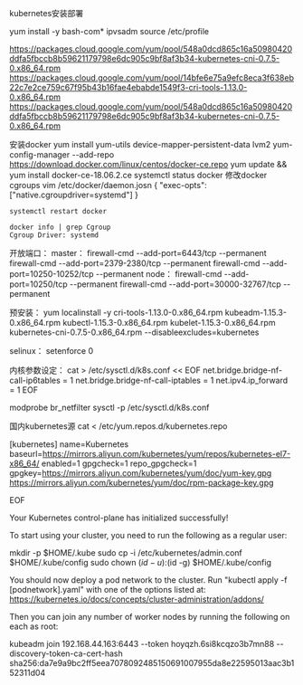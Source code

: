 kubernetes安装部署

yum install -y bash-com* ipvsadm
source /etc/profile

https://packages.cloud.google.com/yum/pool/548a0dcd865c16a50980420ddfa5fbccb8b59621179798e6dc905c9bf8af3b34-kubernetes-cni-0.7.5-0.x86_64.rpm
https://packages.cloud.google.com/yum/pool/14bfe6e75a9efc8eca3f638eb22c7e2ce759c67f95b43b16fae4ebabde1549f3-cri-tools-1.13.0-0.x86_64.rpm
https://packages.cloud.google.com/yum/pool/548a0dcd865c16a50980420ddfa5fbccb8b59621179798e6dc905c9bf8af3b34-kubernetes-cni-0.7.5-0.x86_64.rpm

安装docker
    yum install yum-utils device-mapper-persistent-data lvm2
    yum-config-manager   --add-repo   https://download.docker.com/linux/centos/docker-ce.repo
    yum update && yum install docker-ce-18.06.2.ce
    systemctl status docker
    修改docker cgroups
    vim /etc/docker/daemon.josn
    {
    "exec-opts": ["native.cgroupdriver=systemd"]
    }

    systemctl restart docker

    docker info | grep Cgroup
    Cgroup Driver: systemd




开放端口：
    master：
        firewall-cmd --add-port=6443/tcp --permanent
        firewall-cmd --add-port=2379-2380/tcp --permanent 
        firewall-cmd --add-port=10250-10252/tcp --permanent
    node：
        firewall-cmd --add-port=10250/tcp --permanent
        firewall-cmd --add-port=30000-32767/tcp --permanent



预安装：
yum localinstall -y cri-tools-1.13.0-0.x86_64.rpm  kubeadm-1.15.3-0.x86_64.rpm  kubectl-1.15.3-0.x86_64.rpm  kubelet-1.15.3-0.x86_64.rpm  kubernetes-cni-0.7.5-0.x86_64.rpm --disableexcludes=kubernetes

selinux：
setenforce 0

内核参数设定：
cat > /etc/sysctl.d/k8s.conf << EOF
net.bridge.bridge-nf-call-ip6tables = 1
net.bridge.bridge-nf-call-iptables = 1
net.ipv4.ip_forward = 1
EOF

modprobe br_netfilter
sysctl -p /etc/sysctl.d/k8s.conf




国内kubernetes源
cat <<EOF > /etc/yum.repos.d/kubernetes.repo

[kubernetes]
name=Kubernetes
baseurl=https://mirrors.aliyun.com/kubernetes/yum/repos/kubernetes-el7-x86_64/
enabled=1
gpgcheck=1
repo_gpgcheck=1
gpgkey=https://mirrors.aliyun.com/kubernetes/yum/doc/yum-key.gpg https://mirrors.aliyun.com/kubernetes/yum/doc/rpm-package-key.gpg

EOF


Your Kubernetes control-plane has initialized successfully!

To start using your cluster, you need to run the following as a regular user:

  mkdir -p $HOME/.kube
  sudo cp -i /etc/kubernetes/admin.conf $HOME/.kube/config
  sudo chown $(id -u):$(id -g) $HOME/.kube/config

You should now deploy a pod network to the cluster.
Run "kubectl apply -f [podnetwork].yaml" with one of the options listed at:
  https://kubernetes.io/docs/concepts/cluster-administration/addons/

Then you can join any number of worker nodes by running the following on each as root:

kubeadm join 192.168.44.163:6443 --token hoyqzh.6si8kcqzo3b7mn88 --discovery-token-ca-cert-hash sha256:da7e9a9bc2ff5eea7078092485150691007955da8e22595013aac3b152311d04 